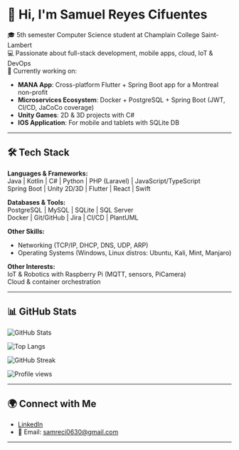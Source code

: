 # 👋 Hi, I'm Samuel Reyes Cifuentes

🎓 5th semester Computer Science student at Champlain College Saint-Lambert  
💻 Passionate about full-stack development, mobile apps, cloud, IoT & DevOps  
🚀 Currently working on:
- **MANA App**: Cross-platform Flutter + Spring Boot app for a Montreal non-profit  
- **Microservices Ecosystem**: Docker + PostgreSQL + Spring Boot (JWT, CI/CD, JaCoCo coverage)  
- **Unity Games**: 2D & 3D projects with C#
- **IOS Application**: For mobile and tablets with SQLite DB

---

## 🛠️ Tech Stack

**Languages & Frameworks:**  
Java | Kotlin | C# | Python | PHP (Laravel) | JavaScript/TypeScript  
Spring Boot | Unity 2D/3D | Flutter | React | Swift

**Databases & Tools:**  
PostgreSQL | MySQL | SQLite | SQL Server  
Docker | Git/GitHub | Jira | CI/CD | PlantUML  

**Other Skills:**  
- Networking (TCP/IP, DHCP, DNS, UDP, ARP)  
- Operating Systems (Windows, Linux distros: Ubuntu, Kali, Mint, Manjaro)  

**Other Interests:**  
IoT & Robotics with Raspberry Pi (MQTT, sensors, PiCamera)  
Cloud & container orchestration  

---

## 📊 GitHub Stats

![GitHub Stats](https://github-readme-stats.vercel.app/api?username=elPerax&show_icons=true&theme=tokyonight)

![Top Langs](https://github-readme-stats.vercel.app/api/top-langs/?username=elPerax&layout=compact&theme=tokyonight)

![GitHub Streak](https://github-readme-streak-stats.herokuapp.com/?user=elPerax&theme=tokyonight)

![Profile views](https://komarev.com/ghpvc/?username=elPerax&color=blue&style=flat)


---

## 🌍 Connect with Me

- [LinkedIn](https://www.linkedin.com/in/samuel-reyes-cifuentes-060939383)
- 📧 Email: samreci0630@gmail.com  

---


